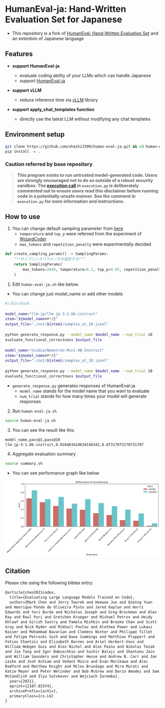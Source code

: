# HumanEval-ja: Hand-Written Evaluation Set for Japanese

- This repository is a fork of [HumanEval: Hand-Written Evaluation Set](https://github.com/openai/human-eval) and an extention of Japanese language

## Features

- **support HumanEval-ja**
  - evaluate coding ability of your LLMs which can handle Japanese
  - support [HumanEval-ja](https://huggingface.co/datasets/HachiML/humaneval-ja-v0.6)

- **support vLLM**
  - reduce inference time via [vLLM](https://github.com/vllm-project/vllm) library

- **support apply_chat_templates function**
  - directly use the latest LLM without modifying any chat templates

## Environment setup

```sh
git clone https://github.com/ohashi3399/human-eval-ja.git && cd human-eval-ja
pip install -e .
```

### Caution referred by base repository
> **This program exists to run untrusted model-generated code. Users are strongly
> encouraged not to do so outside of a robust security sandbox. The [execution
> call](https://github.com/openai/human-eval/blob/master/human_eval/execution.py#L48-L58)
> in `execution.py` is deliberately commented out to ensure users read this
> disclaimer before running code in a potentially unsafe manner. See the comment in
> `execution.py` for more information and instructions.**

## How to use

1. You can change default sampling parameter from [here](https://github.com/ohashi3399/human-eval-ja/blob/master/generate_response.py#L14)
   - `temperature` and `top_p` were referred from the experiment of [WizardCoder](https://arxiv.org/abs/2306.08568) 
   - `max_tokens` and `repetition_penalty` were experimentally decided

```python
def create_sampling_params() -> SamplingParams:
    """サンプリングパラメータを設定する"""
    return SamplingParams(
        max_tokens=2048, temperature=0.2, top_p=0.95, repetition_penalty=1.05
    )
```

1. Edit `human-eval-ja.sh` like below.
- You can change just model_name or add other models

```sh
#!/bin/bash

model_name="llm-jp/llm-jp-3-1.8b-instruct"
stem="${model_name##*/}"
output_file="./out/${stem}/samples_at_10.jsonl"

python generate_response.py --model_name $model_name --num_trial 10
evaluate_functional_correctness $output_file

model_name="nvidia/Nemotron-Mini-4B-Instruct"
stem="${model_name##*/}"
output_file="./out/${stem}/samples_at_10.jsonl"

python generate_response.py --model_name $model_name --num_trial 10
evaluate_functional_correctness $output_file
```

- `generate_response.py` generates responses of HumanEval-ja
  - `model_name` stands for the model name that you want to evaluate
  - `num_trial` stands for how many times your model will generate responses

2. Run `human-eval-ja.sh`

```sh
source human-eval-ja.sh
```

3. You can see the result like this

```csv
model_name,pass@1,pass@10
llm-jp-3-1.8b-instruct,0.016463414634146342,0.07317073170731707
```

4. Aggregate evaluation summary

```sh
source summary.sh
```

- You can see performance graph like below

![chart](./models_performance.png)

## Citation

Please cite using the following bibtex entry:

```
@article{chen2021codex,
  title={Evaluating Large Language Models Trained on Code},
  author={Mark Chen and Jerry Tworek and Heewoo Jun and Qiming Yuan and Henrique Ponde de Oliveira Pinto and Jared Kaplan and Harri Edwards and Yuri Burda and Nicholas Joseph and Greg Brockman and Alex Ray and Raul Puri and Gretchen Krueger and Michael Petrov and Heidy Khlaaf and Girish Sastry and Pamela Mishkin and Brooke Chan and Scott Gray and Nick Ryder and Mikhail Pavlov and Alethea Power and Lukasz Kaiser and Mohammad Bavarian and Clemens Winter and Philippe Tillet and Felipe Petroski Such and Dave Cummings and Matthias Plappert and Fotios Chantzis and Elizabeth Barnes and Ariel Herbert-Voss and William Hebgen Guss and Alex Nichol and Alex Paino and Nikolas Tezak and Jie Tang and Igor Babuschkin and Suchir Balaji and Shantanu Jain and William Saunders and Christopher Hesse and Andrew N. Carr and Jan Leike and Josh Achiam and Vedant Misra and Evan Morikawa and Alec Radford and Matthew Knight and Miles Brundage and Mira Murati and Katie Mayer and Peter Welinder and Bob McGrew and Dario Amodei and Sam McCandlish and Ilya Sutskever and Wojciech Zaremba},
  year={2021},
  eprint={2107.03374},
  archivePrefix={arXiv},
  primaryClass={cs.LG}
}
```
